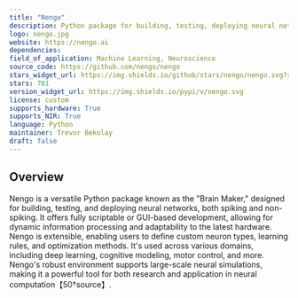 ```yaml
---
title: "Nengo"
description: Python package for building, testing, deploying neural networks, supporting many backends for SNN simulation.
logo: nengo.jpg
website: https://nengo.ai
dependencies: 
field_of_application: Machine Learning, Neuroscience
source_code: https://github.com/nengo/nengo
stars_widget_url: https://img.shields.io/github/stars/nengo/nengo.svg?style=social
stars: 781
version_widget_url: https://img.shields.io/pypi/v/nengo.svg
license: custom
supports_hardware: True
supports_NIR: True
language: Python
maintainer: Trevor Bekolay
draft: false
---
```


## Overview
Nengo is a versatile Python package known as the "Brain Maker," designed for building, testing, and deploying neural networks, both spiking and non-spiking. It offers fully scriptable or GUI-based development, allowing for dynamic information processing and adaptability to the latest hardware. Nengo is extensible, enabling users to define custom neuron types, learning rules, and optimization methods. It's used across various domains, including deep learning, cognitive modeling, motor control, and more. Nengo's robust environment supports large-scale neural simulations, making it a powerful tool for both research and application in neural computation【50†source】.